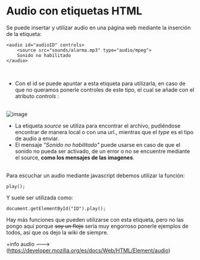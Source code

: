 # Audio con etiquetas HTML
Se puede insertar y utilizar audio en una  página web mediante la inserción de la etiqueta:

    <audio id="audioID" controls>
    	<source src="sounds/alarma.mp3" type="audio/mpeg">
    	Sonido no habilitado
    </audio>
<br>

* Con el id se puede apuntar a esta etiqueta para utilizarla, en caso de que no queramos ponerle controles de este tipo, el cual se añade con el atributo *controls* :
<br><br>

![image](https://github.com/fjlinval/MiGuiaDeCampo/assets/136980197/51cf8c09-a032-4bfc-bff4-142998ff217d)

* La etiqueta *source* se utiliza para encontrar el archivo, pudiéndose encontrar de manera local o con una url., mientras que el *type* es el tipo de audio a enviar.
* El mensaje *"Sonido no habilitado"* puede usarse en caso de que el sonido no pueda ser activado, de un error o no se encuentre mediante el source, **como los mensajes de las imagenes**.
<br>
Para escuchar un audio mediante javascript debemos utilizar la función:

```
play();
```

Y suele ser utilizada como:

```
document.getElementById("ID").play();
```

Hay más funciones que pueden utilizarse con esta etiqueta, pero no las pongo aquí porque ~~soy un flojo~~ sería muy engorroso ponerle ejemplos de todos, así que os dejo la wiki de siempre.

+info audio ---> (https://developer.mozilla.org/es/docs/Web/HTML/Element/audio)

